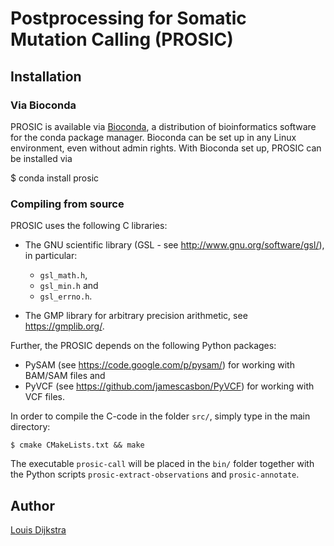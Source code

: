 # Postprocessing for Somatic Mutation Calling (PROSIC)


## Installation

### Via Bioconda

PROSIC is available via [Bioconda](https://bioconda.github.io), a distribution
of bioinformatics software for the conda package manager.
Bioconda can be set up in any Linux environment, even without admin rights.
With Bioconda set up, PROSIC can be installed via

  $ conda install prosic

### Compiling from source

PROSIC uses the following C libraries:

* The GNU scientific library (GSL - see http://www.gnu.org/software/gsl/), in particular:
	* `gsl_math.h`,
	* `gsl_min.h` and
	* `gsl_errno.h`.

* The GMP library for arbitrary precision arithmetic, see https://gmplib.org/.

Further, the PROSIC depends on the following Python packages:

* PySAM (see https://code.google.com/p/pysam/) for working with BAM/SAM files and
* PyVCF (see https://github.com/jamescasbon/PyVCF) for working with VCF files.

In order to compile the C-code in the folder `src/`, simply type in the main directory:

	$ cmake CMakeLists.txt && make

The executable `prosic-call` will be placed in the `bin/` folder together with the Python scripts
`prosic-extract-observations` and `prosic-annotate`.


## Author

[Louis Dijkstra](https://github.com/louisdijkstra)
